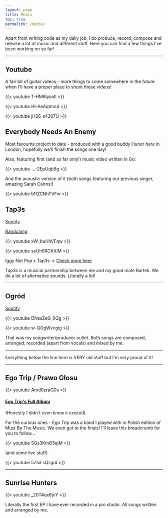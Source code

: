 ```yaml
---
layout: page
title: Media
toc: true
permalink: /media/
---
```


Apart from writing code as my daily job, I do produce, record, compose and release a lot of music and different stuff. Here you can find a few things I've been working on so far!

---

## Youtube

A fair bit of guitar videos - more things to come somewhere in the future when I'll have a proper place to shoot these videos!


{{< youtube T-HM6lyanlI >}}


{{< youtube HI-AeAqtmn4 >}}


{{< youtube jH26_s4207U >}}

## Everybody Needs An Enemy

Most favourite project to date - produced with a good buddy Hunor here in London, hopefully we'll finish the songs one day!

Also, featuring first (and so far only!) music video written in Go:


{{< youtube -_-2EpUqb9g >}}

And the acoustic version of it (both songs featuring our previous singer, amazing Sarah Cairns!)


{{< youtube b1fZCNhTVFw >}}

## Tap3s

[Spotify](https://open.spotify.com/artist/11snR6DNci1YazNpAzJzSF?si=1V2DFuoIQ7KOztun5ENDMg) 

[Bandcamp](https://tap3s.bandcamp.com/)


{{< youtube xW_buHhVFqw >}}


{{< youtube seUh9RCKXiM >}}

Iggy Not Pop x Tap3s -> [Check more here](https://id.ffm.to/powiedzmicos)

Tap3s is a musical partnership between me and my good mate Bartek. We do a lot of alternative sounds. Literally a lot!

---

## Ogród

[Spotify](https://open.spotify.com/artist/08GCf4AAuCcRxJN32DaFs0?si=nP8ZnJ-6QA-KZ_zcdtWISg)


{{< youtube DNssZeG_0Qg >}}


{{< youtube w-QOgWvcgig >}}

That was my songwriter/producer outlet. Both songs are composed, arranged, recorded (apart from vocals) and mixed by me.

---

Everything below the line here is VERY old stuff but I'm very proud of it!

---

## Ego Trip / Prawo Głosu


{{< youtube Arxd0zraGDs >}}

#### [Ego Trip's Full Album](https://www.youtube.com/playlist?list=PLywWxNJsXt2Sm3XeFBhZW2JCWplDbVhFJ)
(Honestly I didn't even know it existed)

For the curious ones - Ego Trip was a band I played with in Polish edition of Must Be The Music. We even got to the finals! I'll leave this breadcrumb for you to follow...


{{< youtube SGs3KmO5ejM >}}

(and some live stuff)


{{< youtube 5ZIxLsQzgi4 >}}

---

## Sunrise Hunters


{{< youtube _20T4qx6jxY >}}

Literally the first EP I have ever recorded in a pro studio. All songs written and arranged by me.

